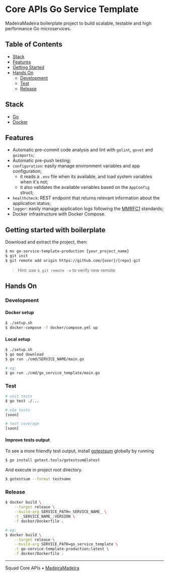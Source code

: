 # Core APIs Go Service Template

MadeiraMadeira boilerplate project to build scalable, testable and high performance Go microservices.

## Table of Contents
- [Stack](#stack)
- [Features](#features)
- [Getting Started](#getting-started-with-boilerplate)
- [Hands On](#hands-on)
    - [Development](#development)
    - [Test](#test)
    - [Release](#release)

## Stack
- [Go](https://go.dev)
- [Docker](https://www.docker.com)

## Features
- Automatic pre-commit code analysis and lint with `golint`, `govet` and `goimports`;
- Automatic pre-push testing;
- `configuration`: easily manage environment variables and app configuration;
  - it reads a `.env` file when its available, and load system variables when it's not;
  - it also validates the available variables based on the `AppConfig` struct;
- `healthcheck`: REST endpoint that returns relevant information about the application status;
- `logger`: easily manage application logs following the [MMRFC1](https://madeiramadeira.atlassian.net/wiki/spaces/CAR/pages/2317942893/MMRFC+1+-+Log) standards;
- Docker infrastructure with Docker Compose.


## Getting started with boilerplate

Download and extract the project, then:
```bash
$ mv go-service-template-production {your_project_name}
$ git init
$ git remote add origin https://github.com/{user}/{repo}.git
```

> Hint: use `$ git remote -v` to verify new remote


## Hands On

### Development

#### Docker setup
```bash
$ ./setup.sh
$ docker-compose -f docker/compose.yml up
```

#### Local setup
```bash
$ ./setup.sh
$ go mod download
$ go run ./cmd/SERVICE_NAME/main.go

# eg:
$ go run ./cmd/go_service_template/main.go
```

### Test
```bash
# unit tests
$ go test ./...

# e2e tests
[soon]

# test coverage
[soon]
```
#### Improve tests output

To see a more friendly test output, install [gotestsum](https://github.com/gotestyourself/gotestsum) globally by running
```bash
$ go install gotest.tools/gotestsum@latest
```
And execute in project root directory.
```bash
$ gotestsum --format testname 
```

### Release
```bash
$ docker build \
    --target release \
    --build-arg SERVICE_PATH=_SERVICE_NAME_ \
    -t _SERVICE_NAME_:VERSION \
    -f docker/Dockerfile .

# eg:
$ docker build \
    --target release \
    --build-arg SERVICE_PATH=go_service_template \
    -t go-service-template-production:latest \
    -f docker/Dockerfile .
```
---
Squad Core APIs • [MadeiraMadeira](https://www.madeiramadeira.com.br)
